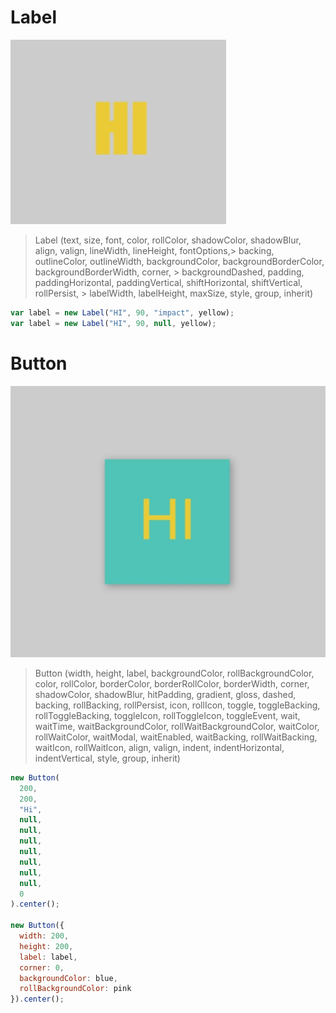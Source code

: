 # Label
![(2019.09.19)_1](Images/(2019.09.19)_1.jpg)
> Label (text, size, font, color, rollColor, shadowColor, shadowBlur, align, valign, lineWidth, lineHeight, fontOptions,>  backing, outlineColor, outlineWidth, backgroundColor, backgroundBorderColor, backgroundBorderWidth, corner, > backgroundDashed, padding, paddingHorizontal, paddingVertical, shiftHorizontal, shiftVertical, rollPersist, > labelWidth, labelHeight, maxSize, style, group, inherit)

```js
var label = new Label("HI", 90, "impact", yellow);
var label = new Label("HI", 90, null, yellow);
```

# Button
![(2019.09.19)_2](Images/(2019.09.19)_2.jpg)


> Button (width, height, label, backgroundColor, rollBackgroundColor, color, rollColor, borderColor, borderRollColor, borderWidth, corner, shadowColor, shadowBlur, hitPadding, gradient, gloss, dashed, backing, rollBacking, rollPersist, icon, rollIcon, toggle, toggleBacking, rollToggleBacking, toggleIcon, rollToggleIcon, toggleEvent, wait, waitTime, waitBackgroundColor, rollWaitBackgroundColor, waitColor, rollWaitColor, waitModal, waitEnabled, waitBacking, rollWaitBacking, waitIcon, rollWaitIcon, align, valign, indent, indentHorizontal, indentVertical, style, group, inherit)

```js
new Button(
  200,
  200,
  "Hi",
  null,
  null,
  null,
  null,
  null,
  null,
  null,
  0
).center();

new Button({
  width: 200,
  height: 200,
  label: label,
  corner: 0,
  backgroundColor: blue,
  rollBackgroundColor: pink
}).center();
```

